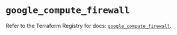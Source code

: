 # `google_compute_firewall`

Refer to the Terraform Registry for docs: [`google_compute_firewall`](https://registry.terraform.io/providers/hashicorp/google-beta/5.23.0/docs/resources/google_compute_firewall).
